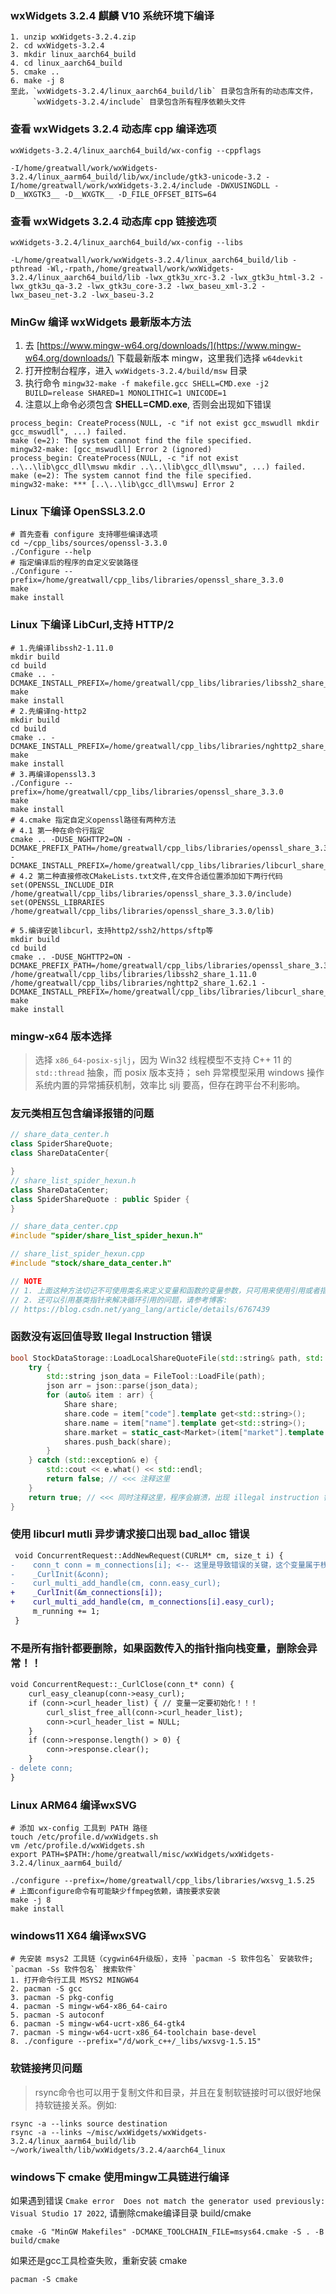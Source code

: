 ### wxWidgets 3.2.4 麒麟 V10 系统环境下编译

```
1. unzip wxWidgets-3.2.4.zip
2. cd wxWidgets-3.2.4
3. mkdir linux_aarch64_build
4. cd linux_aarch64_build
5. cmake ..
6. make -j 8
至此，`wxWidgets-3.2.4/linux_aarch64_build/lib` 目录包含所有的动态库文件，
     `wxWidgets-3.2.4/include` 目录包含所有程序依赖头文件
```

### 查看 wxWidgets 3.2.4 动态库 cpp 编译选项

```
wxWidgets-3.2.4/linux_aarch64_build/wx-config --cppflags

-I/home/greatwall/work/wxWidgets-3.2.4/linux_aarm64_build/lib/wx/include/gtk3-unicode-3.2 -I/home/greatwall/work/wxWidgets-3.2.4/include -DWXUSINGDLL -D__WXGTK3__ -D__WXGTK__ -D_FILE_OFFSET_BITS=64
```

### 查看 wxWidgets 3.2.4 动态库 cpp 链接选项

```
wxWidgets-3.2.4/linux_aarch64_build/wx-config --libs

-L/home/greatwall/work/wxWidgets-3.2.4/linux_aarch64_build/lib -pthread -Wl,-rpath,/home/greatwall/work/wxWidgets-3.2.4/linux_aarch64_build/lib -lwx_gtk3u_xrc-3.2 -lwx_gtk3u_html-3.2 -lwx_gtk3u_qa-3.2 -lwx_gtk3u_core-3.2 -lwx_baseu_xml-3.2 -lwx_baseu_net-3.2 -lwx_baseu-3.2
```

### MinGw 编译 wxWidgets 最新版本方法

1. 去 [https://www.mingw-w64.org/downloads/](https://www.mingw-w64.org/downloads/) 下载最新版本 mingw，这里我们选择 `w64devkit`
2. 打开控制台程序，进入 `wxWidgets-3.2.4/build/msw` 目录
3. 执行命令 `mingw32-make -f makefile.gcc SHELL=CMD.exe -j2 BUILD=release SHARED=1 MONOLITHIC=1 UNICODE=1`
4. 注意以上命令必须包含 **SHELL=CMD.exe**, 否则会出现如下错误

```
process_begin: CreateProcess(NULL, -c "if not exist gcc_mswudll mkdir gcc_mswudll", ...) failed.
make (e=2): The system cannot find the file specified.
mingw32-make: [gcc_mswudll] Error 2 (ignored)
process_begin: CreateProcess(NULL, -c "if not exist ..\..\lib\gcc_dll\mswu mkdir ..\..\lib\gcc_dll\mswu", ...) failed.
make (e=2): The system cannot find the file specified.
mingw32-make: *** [..\..\lib\gcc_dll\mswu] Error 2
```

### Linux 下编译 OpenSSL3.2.0

```shell
# 首先查看 configure 支持哪些编译选项
cd ~/cpp_libs/sources/openssl-3.3.0
./Configure --help
# 指定编译后的程序的自定义安装路径
./Configure --prefix=/home/greatwall/cpp_libs/libraries/openssl_share_3.3.0
make
make install
```

### Linux 下编译 LibCurl,支持 HTTP/2

```shell
# 1.先编译libssh2-1.11.0
mkdir build
cd build
cmake .. -DCMAKE_INSTALL_PREFIX=/home/greatwall/cpp_libs/libraries/libssh2_share_1.11.0
make
make install
# 2.先编译ng-http2
mkdir build
cd build
cmake .. -DCMAKE_INSTALL_PREFIX=/home/greatwall/cpp_libs/libraries/nghttp2_share_1.62.1
make
make install
# 3.再编译openssl3.3
./Configure --prefix=/home/greatwall/cpp_libs/libraries/openssl_share_3.3.0
make
make install
# 4.cmake 指定自定义openssl路径有两种方法
# 4.1 第一种在命令行指定
cmake .. -DUSE_NGHTTP2=ON -DCMAKE_PREFIX_PATH=/home/greatwall/cpp_libs/libraries/openssl_share_3.3.0
-DCMAKE_INSTALL_PREFIX=/home/greatwall/cpp_libs/libraries/libcurl_share_8.7.1
# 4.2 第二种直接修改CMakeLists.txt文件,在文件合适位置添加如下两行代码
set(OPENSSL_INCLUDE_DIR /home/greatwall/cpp_libs/libraries/openssl_share_3.3.0/include)
set(OPENSSL_LIBRARIES /home/greatwall/cpp_libs/libraries/openssl_share_3.3.0/lib)

# 5.编译安装libcurl，支持http2/ssh2/https/sftp等
mkdir build
cd build
cmake .. -DUSE_NGHTTP2=ON -DCMAKE_PREFIX_PATH=/home/greatwall/cpp_libs/libraries/openssl_share_3.3.0 /home/greatwall/cpp_libs/libraries/libssh2_share_1.11.0  /home/greatwall/cpp_libs/libraries/nghttp2_share_1.62.1 -DCMAKE_INSTALL_PREFIX=/home/greatwall/cpp_libs/libraries/libcurl_share_8.7.1
make
make install
```

### mingw-x64 版本选择

> 选择 `x86_64-posix-sjlj`，因为 Win32 线程模型不支持 C++ 11 的 `std::thread` 抽象，而 posix 版本支持； seh 异常模型采用 windows 操作系统内置的异常捕获机制，效率比 sjlj 要高，但存在跨平台不利影响。

### 友元类相互包含编译报错的问题

```cpp
// share_data_center.h
class SpiderShareQuote;
class ShareDataCenter{

}
// share_list_spider_hexun.h
class ShareDataCenter;
class SpiderShareQuote : public Spider {
}

// share_data_center.cpp
#include "spider/share_list_spider_hexun.h"

// share_list_spider_hexun.cpp
#include "stock/share_data_center.h"

// NOTE
// 1. 上面这种方法切记不可使用类名来定义变量和函数的变量参数，只可用来使用引用或者指针
// 2. 还可以引用基类指针来解决循环引用的问题，请参考博客:
// https://blog.csdn.net/yang_lang/article/details/6767439
```

### 函数没有返回值导致 Ilegal Instruction 错误

```cpp
bool StockDataStorage::LoadLocalShareQuoteFile(std::string& path, std::vector<Share>& shares) {
    try {
        std::string json_data = FileTool::LoadFile(path);
        json arr = json::parse(json_data);
        for (auto& item : arr) {
            Share share;
            share.code = item["code"].template get<std::string>();
            share.name = item["name"].template get<std::string>();
            share.market = static_cast<Market>(item["market"].template get<int>());
            shares.push_back(share);
        }
    } catch (std::exception& e) {
        std::cout << e.what() << std::endl;
        return false; // <<< 注释这里
    }
    return true; // <<< 同时注释这里，程序会崩溃，出现 illegal instruction 错误 ！！！
}
```

### 使用 libcurl mutli 异步请求接口出现 bad_alloc 错误

```diff
 void ConcurrentRequest::AddNewRequest(CURLM* cm, size_t i) {
-    conn_t conn = m_connections[i]; <-- 这里是导致错误的关键，这个变量属于栈空间，它的地址一直不变
-    _CurlInit(&conn);
-    curl_multi_add_handle(cm, conn.easy_curl);
+    _CurlInit(&m_connections[i]);
+    curl_multi_add_handle(cm, m_connections[i].easy_curl);
     m_running += 1;
 }
```

### 不是所有指针都要删除，如果函数传入的指针指向栈变量，删除会异常！！

```diff
void ConcurrentRequest::_CurlClose(conn_t* conn) {
    curl_easy_cleanup(conn->easy_curl);
    if (conn->curl_header_list) { // 变量一定要初始化！！！
        curl_slist_free_all(conn->curl_header_list);
        conn->curl_header_list = NULL;
    }
    if (conn->response.length() > 0) {
        conn->response.clear();
    }
- delete conn;
}
```

### Linux ARM64 编译wxSVG
```shell
# 添加 wx-config 工具到 PATH 路径
touch /etc/profile.d/wxWidgets.sh
vm /etc/profile.d/wxWidgets.sh
export PATH=$PATH:/home/greatwall/misc/wxWidgets/wxWidgets-3.2.4/linux_aarm64_build/

./configure --prefix=/home/greatwall/cpp_libs/libraries/wxsvg_1.5.25
# 上面configure命令有可能缺少ffmpeg依赖，请按要求安装
make -j 8
make install
```

### windows11 X64 编译wxSVG
```shell
# 先安装 msys2 工具链（cygwin64升级版），支持 `pacman -S 软件包名` 安装软件; `pacman -Ss 软件包名` 搜索软件`
1. 打开命令行工具 MSYS2 MINGW64
2. pacman -S gcc
3. pacman -S pkg-config
4. pacman -S mingw-w64-x86_64-cairo
5. pacman -S autoconf
6. pacman -S mingw-w64-ucrt-x86_64-gtk4
7. pacman -S mingw-w64-ucrt-x86_64-toolchain base-devel
8. ./configure --prefix="/d/work_c++/_libs/wxsvg-1.5.15"
```

### 软链接拷贝问题
>rsync命令也可以用于复制文件和目录，并且在复制软链接时可以很好地保持软链接关系。例如:

```shell
rsync -a --links source destination
rsync -a --links ~/misc/wxWidgets/wxWidgets-3.2.4/linux_aarm64_build/lib ~/work/iwealth/lib/wxWidgets/3.2.4/aarch64_linux
```

### windows下 cmake 使用mingw工具链进行编译
如果遇到错误 `Cmake error  Does not match the generator used previously: Visual Studio 17 2022`, 请删除cmake编译目录 build/cmake
```shell
cmake -G "MinGW Makefiles" -DCMAKE_TOOLCHAIN_FILE=msys64.cmake -S . -B build/cmake
```
如果还是gcc工具检查失败，重新安装 cmake
```shell
pacman -S cmake
```
